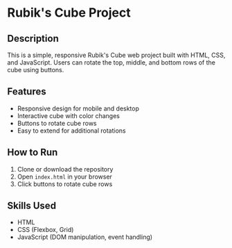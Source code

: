 ﻿# Rubik's Cube Project

## Description
This is a simple, responsive Rubik's Cube web project built with HTML, CSS, and JavaScript. 
Users can rotate the top, middle, and bottom rows of the cube using buttons.

## Features
- Responsive design for mobile and desktop
- Interactive cube with color changes
- Buttons to rotate cube rows
- Easy to extend for additional rotations

## How to Run
1. Clone or download the repository
2. Open `index.html` in your browser
3. Click buttons to rotate cube rows

## Skills Used
- HTML
- CSS (Flexbox, Grid)
- JavaScript (DOM manipulation, event handling)



